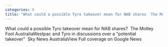```yaml
---
categories: h
title: "What could a possible Tyro takeover mean for NAB shares  The Motley Fool Australia"
---
```

What could a possible Tyro takeover mean for NAB shares?&nbsp;&nbsp;The Motley Fool AustraliaWestpac and Tyro in discussions over a "potential takeover"&nbsp;&nbsp;Sky News AustraliaView Full coverage on Google News